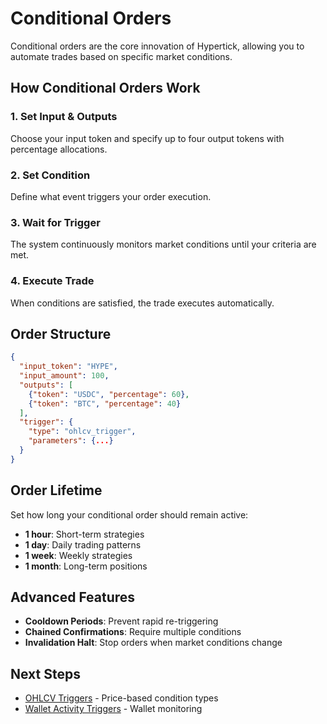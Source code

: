 # Conditional Orders

Conditional orders are the core innovation of Hypertick, allowing you to automate trades based on specific market conditions.

## How Conditional Orders Work

### 1. Set Input & Outputs
Choose your input token and specify up to four output tokens with percentage allocations.

### 2. Set Condition
Define what event triggers your order execution.

### 3. Wait for Trigger
The system continuously monitors market conditions until your criteria are met.

### 4. Execute Trade
When conditions are satisfied, the trade executes automatically.

## Order Structure

```json
{
  "input_token": "HYPE",
  "input_amount": 100,
  "outputs": [
    {"token": "USDC", "percentage": 60},
    {"token": "BTC", "percentage": 40}
  ],
  "trigger": {
    "type": "ohlcv_trigger",
    "parameters": {...}
  }
}
```

## Order Lifetime

Set how long your conditional order should remain active:
- **1 hour**: Short-term strategies
- **1 day**: Daily trading patterns
- **1 week**: Weekly strategies
- **1 month**: Long-term positions

## Advanced Features

- **Cooldown Periods**: Prevent rapid re-triggering
- **Chained Confirmations**: Require multiple conditions
- **Invalidation Halt**: Stop orders when market conditions change

## Next Steps

- [OHLCV Triggers](ohlcv-triggers.md) - Price-based condition types
- [Wallet Activity Triggers](wallet-activity-triggers.md) - Wallet monitoring
